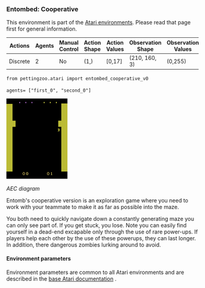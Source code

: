 
### Entombed: Cooperative

This environment is part of the [Atari environments](../atari.md). Please read that page first for general information.

| Actions | Agents  | Manual Control | Action Shape | Action Values | Observation Shape | Observation Values |
|---------|---------|----------------|--------------|---------------|-------------------|--------------------|
| Discrete  | 2 | No      | (1,)    | [0,17]         | (210, 160, 3)         | (0,255)            |

`from pettingzoo.atari import entombed_cooperative_v0`

`agents= ["first_0", "second_0"]`

![entombed_cooperative gif](atari_entombed_cooperative.gif)

*AEC diagram*


Entomb's cooperative version is an exploration game
where you need to work with your teammate to make it
as far as possible into the maze.

You both need to quickly navigate down a constantly generating
maze you can only see part of. If you get stuck, you lose.
Note you can easily find yourself in a dead-end excapable only through the use of rare power-ups.
If players help each other by the use of these powerups, they can last longer.
In addition, there dangerous zombies lurking around to avoid.


#### Environment parameters

Environment parameters are common to all Atari environments and are described in the [base Atari documentation](../atari.md) .

